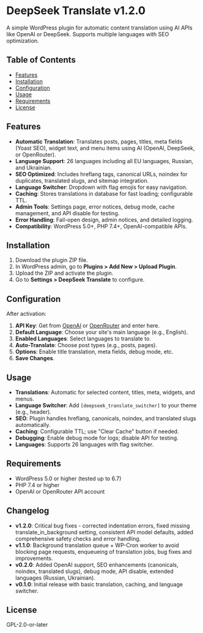 # DeepSeek Translate v1.2.0

A simple WordPress plugin for automatic content translation using AI APIs like OpenAI or DeepSeek. Supports multiple languages with SEO optimization.

## Table of Contents
- [Features](#features)
- [Installation](#installation)
- [Configuration](#configuration)
- [Usage](#usage)
- [Requirements](#requirements)
- [License](#license)

## Features
- **Automatic Translation**: Translates posts, pages, titles, meta fields (Yoast SEO), widget text, and menu items using AI (OpenAI, DeepSeek, or OpenRouter).
- **Language Support**: 26 languages including all EU languages, Russian, and Ukrainian.
- **SEO Optimized**: Includes hreflang tags, canonical URLs, noindex for duplicates, translated slugs, and sitemap integration.
- **Language Switcher**: Dropdown with flag emojis for easy navigation.
- **Caching**: Stores translations in database for fast loading; configurable TTL.
- **Admin Tools**: Settings page, error notices, debug mode, cache management, and API disable for testing.
- **Error Handling**: Fail-open design, admin notices, and detailed logging.
- **Compatibility**: WordPress 5.0+, PHP 7.4+, OpenAI-compatible APIs.

## Installation
1. Download the plugin ZIP file.
2. In WordPress admin, go to **Plugins > Add New > Upload Plugin**.
3. Upload the ZIP and activate the plugin.
4. Go to **Settings > DeepSeek Translate** to configure.

## Configuration
After activation:
1. **API Key**: Get from [OpenAI](https://platform.openai.com) or [OpenRouter](https://openrouter.ai) and enter here.
2. **Default Language**: Choose your site's main language (e.g., English).
3. **Enabled Languages**: Select languages to translate to.
4. **Auto-Translate**: Choose post types (e.g., posts, pages).
5. **Options**: Enable title translation, meta fields, debug mode, etc.
6. **Save Changes**.

## Usage
- **Translations**: Automatic for selected content, titles, meta, widgets, and menus.
- **Language Switcher**: Add `[deepseek_translate_switcher]` to your theme (e.g., header).
- **SEO**: Plugin handles hreflang, canonicals, noindex, and translated slugs automatically.
- **Caching**: Configurable TTL; use "Clear Cache" button if needed.
- **Debugging**: Enable debug mode for logs; disable API for testing.
- **Languages**: Supports 26 languages with flag switcher.

## Requirements
- WordPress 5.0 or higher (tested up to 6.7)
- PHP 7.4 or higher
- OpenAI or OpenRouter API account

## Changelog
- **v1.2.0**: Critical bug fixes - corrected indentation errors, fixed missing translate_in_background setting, consistent API model defaults, added comprehensive safety checks and error handling.
- **v1.1.0**: Background translation queue + WP-Cron worker to avoid blocking page requests, enqueueing of translation jobs, bug fixes and improvements.
- **v0.2.0**: Added OpenAI support, SEO enhancements (canonicals, noindex, translated slugs), debug mode, API disable, extended languages (Russian, Ukrainian).
- **v0.1.0**: Initial release with basic translation, caching, and language switcher.

## License
GPL-2.0-or-later
